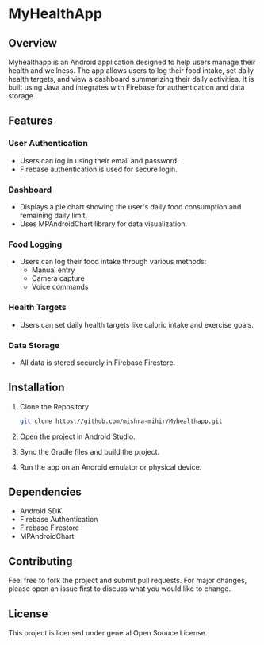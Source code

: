 # MyHealthApp

## Overview

Myhealthapp is an Android application designed to help users manage their health and wellness. The app allows users to log their food intake, set daily health targets, and view a dashboard summarizing their daily activities. It is built using Java and integrates with Firebase for authentication and data storage.

## Features

### User Authentication
- Users can log in using their email and password.
- Firebase authentication is used for secure login.

### Dashboard
- Displays a pie chart showing the user's daily food consumption and remaining daily limit.
- Uses MPAndroidChart library for data visualization.

### Food Logging
- Users can log their food intake through various methods:
  - Manual entry
  - Camera capture
  - Voice commands

### Health Targets
- Users can set daily health targets like caloric intake and exercise goals.

### Data Storage
- All data is stored securely in Firebase Firestore.

## Installation

1. Clone the Repository
    ```bash
    git clone https://github.com/mishra-mihir/Myhealthapp.git
    ```

2. Open the project in Android Studio.
3. Sync the Gradle files and build the project.
4. Run the app on an Android emulator or physical device.

## Dependencies

- Android SDK
- Firebase Authentication
- Firebase Firestore
- MPAndroidChart

## Contributing

Feel free to fork the project and submit pull requests. For major changes, please open an issue first to discuss what you would like to change.

## License

This project is licensed under general Open Soouce License.


